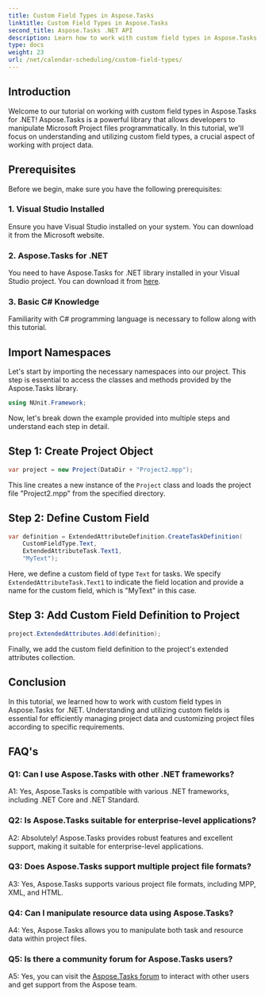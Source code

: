 ```yaml
---
title: Custom Field Types in Aspose.Tasks
linktitle: Custom Field Types in Aspose.Tasks
second_title: Aspose.Tasks .NET API
description: Learn how to work with custom field types in Aspose.Tasks for .NET. Step-by-step guide with code examples and FAQs.
type: docs
weight: 23
url: /net/calendar-scheduling/custom-field-types/
---
```

## Introduction

Welcome to our tutorial on working with custom field types in Aspose.Tasks for .NET! Aspose.Tasks is a powerful library that allows developers to manipulate Microsoft Project files programmatically. In this tutorial, we'll focus on understanding and utilizing custom field types, a crucial aspect of working with project data.

## Prerequisites

Before we begin, make sure you have the following prerequisites:

### 1. Visual Studio Installed

Ensure you have Visual Studio installed on your system. You can download it from the Microsoft website.

### 2. Aspose.Tasks for .NET

You need to have Aspose.Tasks for .NET library installed in your Visual Studio project. You can download it from [here](https://releases.aspose.com/tasks/net/).

### 3. Basic C# Knowledge

Familiarity with C# programming language is necessary to follow along with this tutorial.

## Import Namespaces

Let's start by importing the necessary namespaces into our project. This step is essential to access the classes and methods provided by the Aspose.Tasks library.

```csharp
using NUnit.Framework;
```

Now, let's break down the example provided into multiple steps and understand each step in detail.

## Step 1: Create Project Object

```csharp
var project = new Project(DataDir + "Project2.mpp");
```

This line creates a new instance of the `Project` class and loads the project file "Project2.mpp" from the specified directory.

## Step 2: Define Custom Field

```csharp
var definition = ExtendedAttributeDefinition.CreateTaskDefinition(
    CustomFieldType.Text,
    ExtendedAttributeTask.Text1,
    "MyText");
```

Here, we define a custom field of type `Text` for tasks. We specify `ExtendedAttributeTask.Text1` to indicate the field location and provide a name for the custom field, which is "MyText" in this case.

## Step 3: Add Custom Field Definition to Project

```csharp
project.ExtendedAttributes.Add(definition);
```

Finally, we add the custom field definition to the project's extended attributes collection.

## Conclusion

In this tutorial, we learned how to work with custom field types in Aspose.Tasks for .NET. Understanding and utilizing custom fields is essential for efficiently managing project data and customizing project files according to specific requirements.

## FAQ's

### Q1: Can I use Aspose.Tasks with other .NET frameworks?

A1: Yes, Aspose.Tasks is compatible with various .NET frameworks, including .NET Core and .NET Standard.

### Q2: Is Aspose.Tasks suitable for enterprise-level applications?

A2: Absolutely! Aspose.Tasks provides robust features and excellent support, making it suitable for enterprise-level applications.

### Q3: Does Aspose.Tasks support multiple project file formats?

A3: Yes, Aspose.Tasks supports various project file formats, including MPP, XML, and HTML.

### Q4: Can I manipulate resource data using Aspose.Tasks?

A4: Yes, Aspose.Tasks allows you to manipulate both task and resource data within project files.

### Q5: Is there a community forum for Aspose.Tasks users?

A5: Yes, you can visit the [Aspose.Tasks forum](https://forum.aspose.com/c/tasks/15) to interact with other users and get support from the Aspose team.

